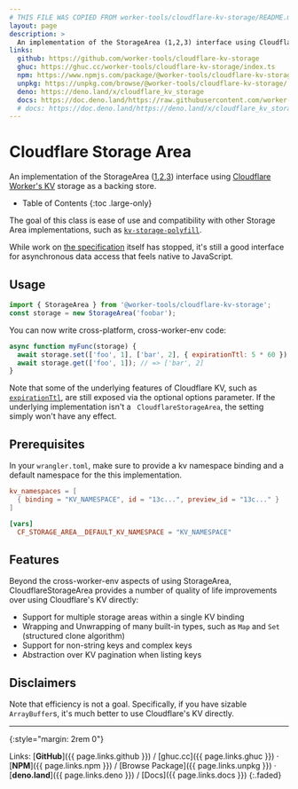 ```yaml
---
# THIS FILE WAS COPIED FROM worker-tools/cloudflare-kv-storage/README.md! DO NOT MODIFY DIRECTLY!
layout: page
description: >
  An implementation of the StorageArea (1,2,3) interface using Cloudflare Worker's KV storage as a backing store.
links:
  github: https://github.com/worker-tools/cloudflare-kv-storage
  ghuc: https://ghuc.cc/worker-tools/cloudflare-kv-storage/index.ts
  npm: https://www.npmjs.com/package/@worker-tools/cloudflare-kv-storage
  unpkg: https://unpkg.com/browse/@worker-tools/cloudflare-kv-storage/
  deno: https://deno.land/x/cloudflare_kv_storage
  docs: https://doc.deno.land/https://raw.githubusercontent.com/worker-tools/cloudflare-kv-storage/master/index.ts
  # docs: https://doc.deno.land/https://deno.land/x/cloudflare_kv_storage/index.ts
---
```


# Cloudflare Storage Area

An implementation of the StorageArea ([1],[2],[3]) interface using [Cloudflare Worker's KV](https://developers.cloudflare.com/workers/runtime-apis/kv) 
storage as a backing store.

<noscript></noscript>
* Table of Contents
{:toc .large-only}

The goal of this class is ease of use and compatibility with other Storage Area implementations, 
such as [`kv-storage-polyfill`](https://github.com/GoogleChromeLabs/kv-storage-polyfill).

While work on [the specification](https://wicg.github.io/kv-storage/) itself has stopped, 
it's still a good interface for asynchronous data access that feels native to JavaScript.

## Usage

``` js
import { StorageArea } from '@worker-tools/cloudflare-kv-storage';
const storage = new StorageArea('foobar');
```

You can now write cross-platform, cross-worker-env code:

```js
async function myFunc(storage) {
  await storage.set(['foo', 1], ['bar', 2], { expirationTtl: 5 * 60 });
  await storage.get(['foo', 1]); // => ['bar', 2]
}
```

Note that some of the underlying features of Cloudflare KV, such as [`expirationTtl`](https://developers.cloudflare.com/workers/runtime-apis/kv#expiring-keys), are still exposed via the optional options parameter. 
If the underlying implementation isn't a ` CloudflareStorageArea`, the setting simply won't have any effect.

## Prerequisites
In your `wrangler.toml`, make sure to provide a kv namespace binding and a default namespace for the this implementation.

```toml
kv_namespaces = [ 
  { binding = "KV_NAMESPACE", id = "13c...", preview_id = "13c..." }
]

[vars]
  CF_STORAGE_AREA__DEFAULT_KV_NAMESPACE = "KV_NAMESPACE"
```

[1]: https://developers.google.com/web/updates/2019/03/kv-storage
[2]: https://css-tricks.com/kv-storage/
[3]: https://github.com/WICG/kv-storage

## Features

Beyond the cross-worker-env aspects of using StorageArea, CloudflareStorageArea provides a number of quality of life improvements over using Cloudflare's KV directly:

* Support for multiple storage areas within a single KV binding
* Wrapping and Unwrapping of many built-in types, such as `Map` and `Set` (structured clone algorithm)
* Support for non-string keys and complex keys
* Abstraction over KV pagination when listing keys

## Disclaimers

Note that efficiency is not a goal. Specifically, if you have sizable `ArrayBuffer`s,
it's much better to use Cloudflare's KV directly.

***
{:style="margin: 2rem 0"}

Links:
[__GitHub__]({{ page.links.github }})
/ [ghuc.cc]({{ page.links.ghuc }})
· [__NPM__]({{ page.links.npm }}) 
/ [Browse Package]({{ page.links.unpkg }})
· [__deno.land__]({{ page.links.deno }})
/ [Docs]({{ page.links.docs }})
{:.faded}
<br/>